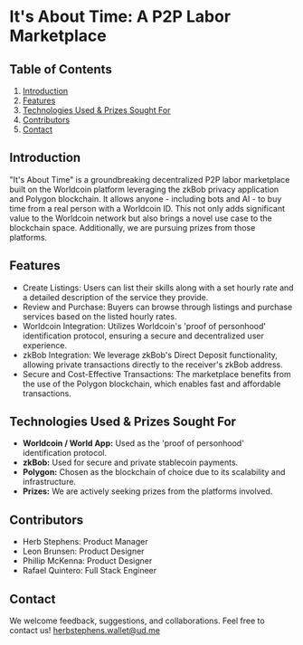 # It's About Time: A P2P Labor Marketplace

## Table of Contents
1. [Introduction](#introduction)
2. [Features](#features)
3. [Technologies Used & Prizes Sought For](#technologies-used--prizes-sought-for)
4. [Contributors](#contributors)
5. [Contact](#contact)

## Introduction
"It's About Time" is a groundbreaking decentralized P2P labor marketplace built on the Worldcoin platform leveraging the zkBob privacy application and Polygon blockchain. It allows anyone - including bots and AI - to buy time from a real person with a Worldcoin ID. This not only adds significant value to the Worldcoin network but also brings a novel use case to the blockchain space. Additionally, we are pursuing prizes from those platforms.

## Features
- Create Listings: Users can list their skills along with a set hourly rate and a detailed description of the service they provide.
- Review and Purchase: Buyers can browse through listings and purchase services based on the listed hourly rates.
- Worldcoin Integration: Utilizes Worldcoin's 'proof of personhood' identification protocol, ensuring a secure and decentralized user experience.
- zkBob Integration: We leverage zkBob's Direct Deposit functionality, allowing private transactions directly to the receiver's zkBob address.
- Secure and Cost-Effective Transactions: The marketplace benefits from the use of the Polygon blockchain, which enables fast and affordable transactions.

## Technologies Used & Prizes Sought For
- **Worldcoin / World App:** Used as the 'proof of personhood' identification protocol.
- **zkBob:** Used for secure and private stablecoin payments.
- **Polygon:** Chosen as the blockchain of choice due to its scalability and infrastructure.
- **Prizes:** We are actively seeking prizes from the platforms involved.

## Contributors
- Herb Stephens: Product Manager
- Leon Brunsen: Product Designer
- Phillip McKenna: Product Designer
- Rafael Quintero: Full Stack Engineer

## Contact
We welcome feedback, suggestions, and collaborations. Feel free to contact us!
herbstephens.wallet@ud.me
